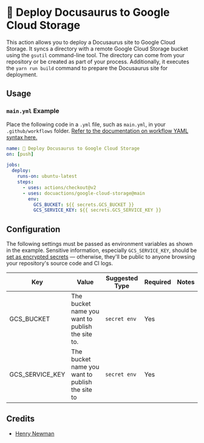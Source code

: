 # 🦖 Deploy Docusaurus to Google Cloud Storage
This action allows you to deploy a Docusaurus site to Google Cloud Storage. It syncs a directory with a remote Google Cloud Storage bucket using the `gsutil` command-line tool. The directory can come from your repository or be created as part of your process. Additionally, it executes the `yarn run build` command to prepare the Docusaurus site for deployment.

## Usage

### `main.yml` Example

Place the following code in a `.yml` file, such as `main.yml`, in your `.github/workflows` folder. [Refer to the documentation on workflow YAML syntax here.](https://help.github.com/en/articles/workflow-syntax-for-github-actions)

```yaml
name: 🦕 Deploy Docusaurus to Google Cloud Storage
on: [push]

jobs:
  deploy:
    runs-on: ubuntu-latest
    steps:
      - uses: actions/checkout@v2
      - uses: docuactions/google-cloud-storage@main
        env:
          GCS_BUCKET: ${{ secrets.GCS_BUCKET }}
          GCS_SERVICE_KEY: ${{ secrets.GCS_SERVICE_KEY }}
```

## Configuration

The following settings must be passed as environment variables as shown in the example. Sensitive information, especially `GCS_SERVICE_KEY`, should be [set as encrypted secrets](https://help.github.com/en/articles/virtual-environments-for-github-actions#creating-and-using-secrets-encrypted-variables) — otherwise, they'll be public to anyone browsing your repository's source code and CI logs.

| Key             | Value                                            | Suggested Type | Required | Notes |
|-----------------|--------------------------------------------------|----------------|----------|-------|
| GCS_BUCKET      | The bucket name you want to publish the site to. | `secret env`   | Yes      |       |
| GCS_SERVICE_KEY | The bucket name you want to publish the site to  | `secret env`   | Yes      |       |

## Credits
* [Henry Newman](https://github.com/henrynewman)
